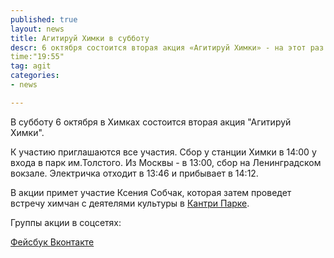 ```yaml
---
published: true
layout: news
title: Агитируй Химки в субботу
descr: 6 октября состоится вторая акция «Агитируй Химки» - на этот раз в ней примет участие Ксения Собчак.
time:"19:55"
tag: agit
categories:
- news

---
```


В субботу 6 октября в Химках состоится вторая акция "Агитируй Химки". 

К участию приглашаются все участия. Сбор у станции Химки в 14:00 у входа в парк им.Толстого. Из Москвы - в 13:00, сбор на Ленинградском вокзале. Электричка отходит в 13:46 и прибывает в 14:12.

В акции примет участие Ксения Собчак, которая затем проведет встречу химчан с деятелями культуры в <a href="http://www.cpark.ru/business/Location/transport/" target="_blank">Кантри Парке</a>. 

Группы акции в соцсетях: 

<a href="http://www.facebook.com/groups/khimki2012/" target="_blank">Фейсбук </a>
<a href="http://vk.com/khimki2012" target="_blank">Вконтакте</a>